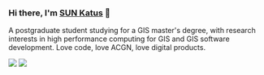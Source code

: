 ### Hi there, I'm [SUN Katus](https://blog.csdn.net/weixin_44195757) 👋

A postgraduate student studying for a GIS master's degree, with research interests in high performance computing for GIS and GIS software development. Love code, love ACGN, love digital products.


![](https://github-readme-stats.vercel.app/api?username=katus98&count_private=true&show_icons=true&theme=vue-dark)
![](https://github-readme-stats.vercel.app/api/top-langs/?username=katus98&layout=compact&theme=vue-dark)
